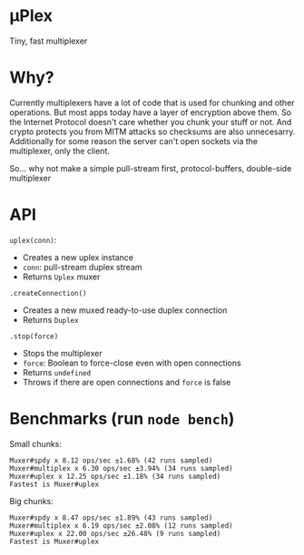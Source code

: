 # µPlex

Tiny, fast multiplexer

# Why?

Currently multiplexers have a lot of code that is used for chunking and other operations.
But most apps today have a layer of encryption above them.
So the Internet Protocol doesn't care whether you chunk your stuff or not.
And crypto protects you from MITM attacks so checksums are also unnecesarry.
Additionally for some reason the server can't open sockets via the multiplexer, only the client.

So... why not make a simple pull-stream first, protocol-buffers, double-side multiplexer

# API
`uplex(conn)`:
  - Creates a new uplex instance
  - `conn`: pull-stream duplex stream
  - Returns `Uplex` muxer

`.createConnection()`
  - Creates a new muxed ready-to-use duplex connection
  - Returns `Duplex`

`.stop(force)`
  - Stops the multiplexer
  - `force`: Boolean to force-close even with open connections
  - Returns `undefined`
  - Throws if there are open connections and `force` is false  

# Benchmarks (run `node bench`)
Small chunks:
```
Muxer#spdy x 8.12 ops/sec ±1.68% (42 runs sampled)
Muxer#multiplex x 6.30 ops/sec ±3.94% (34 runs sampled)
Muxer#uplex x 12.25 ops/sec ±1.18% (34 runs sampled)
Fastest is Muxer#uplex
```

Big chunks:
```
Muxer#spdy x 8.47 ops/sec ±1.89% (43 runs sampled)
Muxer#multiplex x 6.19 ops/sec ±2.08% (12 runs sampled)
Muxer#uplex x 22.00 ops/sec ±26.48% (9 runs sampled)
Fastest is Muxer#uplex
```
